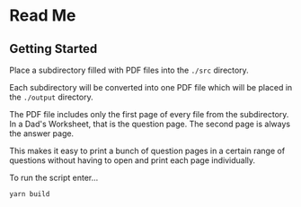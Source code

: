 # Read Me

## Getting Started

Place a subdirectory filled with PDF files into the `./src` directory.

Each subdirectory will be converted into one PDF file which will be placed in the `./output` directory.

The PDF file includes only the first page of every file from the subdirectory. In a Dad's Worksheet, that is the question page. The second page is always the answer page.

This makes it easy to print a bunch of question pages in a certain range of questions without having to open and print each page individually.

To run the script enter...

```sh
yarn build
```
